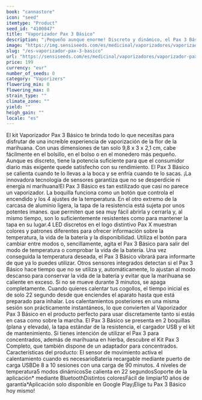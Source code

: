 ```yaml
---
book: "cannastore"
icon: "seed"
itemtype: "Product"
seed_id: "4100047"
title: "Vaporizador Pax 3 Básico"
description: "¡Pequeño aunque enorme! Discreto y dinámico, el Pax 3 Básico tiene todo lo que necesitas para vaporizar flores de marihuana. ✔5 modos ✔Portátil ✔ Intuitivo"
image: "https://img.sensiseeds.com/es/medicinal/vaporizadores/vaporizador-pax-3-basic-mate-image.png"
slug: "/es-vaporizador-pax-3-basico"
url: "https://sensiseeds.com/es/medicinal/vaporizadores/vaporizador-pax-3-basic-mate?a_aid=cannastore"
price: 199
currency: "eur"
number_of_seeds: 0
category: "Vaporizers"
flowering_min: 0
flowering_max: 0
strain_type: ""
climate_zone: ""
yield: ""
heigh_gain: ""
locale: "es"
---
```

El kit Vaporizador Pax 3 Básico te brinda todo lo que necesitas para disfrutar de una increíble experiencia de vaporización de la flor de la marihuana. Con unas dimensiones de tan solo 9,8 x 3 x 2,1 cm, cabe fácilmente en el bolsillo, en el bolso o en el monedero más pequeño. Aunque es discreto, tiene la potencia suficiente para que el consumidor diario más exigente quede satisfecho con su rendimiento. El Pax 3 Básico se calienta cuando te lo llevas a la boca y se enfría cuando te lo sacas. ¡La innovadora tecnología de sensores garantiza que no se desperdicie ni energía ni marihuana!El Pax 3 Básico es tan estilizado que casi no parece un vaporizador. La boquilla funciona como un botón que controla el encendido y los 4 ajustes de la temperatura. En el otro extremo de la carcasa de aluminio ligera, la tapa de la resistencia está sujeta por unos potentes imanes. que permiten que sea muy fácil abrirla y cerrarla y, al mismo tiempo, son lo suficientemente resistentes como para mantener la tapa en su lugar.4 LED discretos en el logo distintivo Pax X muestran colores y patrones diferentes para ofrecer información sobre la temperatura, la vida de la batería y la disponibilidad. Utiliza el botón para cambiar entre modos o, sencillamente, agita el Pax 3 Básico para salir del modo de temperatura o comprobar la vida de la batería. Una vez conseguida la temperatura deseada, el Pax 3 Básico vibrará para informarte de que ya lo puedes utilizar. Otros sensores integrados detectan si el Pax 3 Básico hace tiempo que no se utiliza y, automáticamente, lo ajustan al modo descanso para conservar la vida de la batería y evitar que la marihuana se caliente en exceso. Si no se mueve durante 3 minutos, se apaga completamente. Cuando quieres calentar tus cogollos, el tiempo inicial es de solo 22 segundo desde que enciendes el aparato hasta que está preparado para inhalar. Los calentamientos posteriores en una misma sesión son prácticamente instantáneos, lo que convierten al Vaporizador Pax 3 Básico en el producto perfecto para usar discretamente tanto si estás en casa como sobre la marcha. El Pax 3 Básico se presenta en 2 boquillas (plana y elevada), la tapa estándar de la resistencia, el cargador USB y el kit de mantenimiento. Si tienes intención de utilizar el Pax 3 para concentrados, además de marihuana en hierba, descubre el Kit Pax 3 Completo, que también dispone de un adaptador para concentrados. Características del producto: El sensor de movimiento activa el calentamiento cuando es necesarioBatería recargable mediante puerto de carga USBDe 8 a 10 sesiones con una carga de 90 minutos. 4 niveles de temperatura5 modos dinámicosSe calienta en 22 segundosSoporte de la aplicación* mediante BluetoothDistintos coloresFácil de limpiar10 años de garantía*Aplicación solo disponible en Google Play¡Elige tu Pax 3 Básico hoy mismo!
